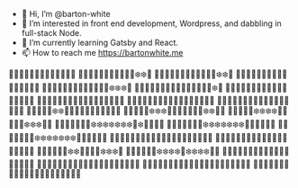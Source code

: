 - 👋 Hi, I’m @barton-white
- 👀 I’m interested in front end development, Wordpress, and dabbling in full-stack Node.
- 🌱 I’m currently learning Gatsby and React.
- 📫 How to reach me https://bartonwhite.me

🧻🧻🧻🧻🧻🧻🧻🧻🧻🧻🦍🦍🦍
🧻🧻🧻🧻🧻🧻🧻🧻🦍🦍🦍❄️❄️🦍
🧻🧻🧻🧻🧻🧻🧻🦍📘📘📘🦍❄️❄️🦍
🧻🧻🧻🧻🧻🧻🦍📘📘📘📘📘🦍🦍🦍🦍
🧻🧻🧻🧻🧻🧻🦍📘📘📘📘📘🦍❄️❄️❄️🦍
🧻🧻🧻🧻🧻🦍📘📘📘📘📘📘📘🦍🦍❄️🦍
🧻🧻🧻🧻🧻🦍📘📘📘🥞🥚🥚🥚📘📘🥚🦍
🧻🧻🧻🧻🧻🦍📘📘🥞🥚🥚🦍🦍🥞🦍🥚🦍
🧻🧻🧻🧻🧻🧻🦍📘🥞🥚🥚🦍🦍🥞🦍🥚🦍
🧻🧻🧻🧻🧻🦍🦍📘🥞🥞🥚🥚🥚🥞🥚🥞🦍
🧻🧻🧻🦍🦍❄️❄️🦍📘🥞🦍🦍🦍🦍🥞🦍🦍🦍
🧻🧻🦍📘📘❄️❄️❄️🦍🥞🥞🥞🥞🥞🦍❄️❄️📘🦍
🧻🧻🦍📘📘❄️❄️❄️❄️🦍🦍🦍🦍🦍❄️❄️❄️📘🦍
🧻🦍📘📘📘📘🦍❄️❄️❄️❄️❄️❄️❄️🦍❄️📘📘📘🦍
🧻🦍📘📘🦍🦍🦍❄️❄️❄️❄️❄️❄️❄️🦍🦍🦍📘📘🦍
🧻🦍📘📘📘🦍🦍❄️❄️❄️❄️❄️❄️❄️🦍🦍📘📘📘🦍
🧻🦍📘📘📘🦍🦍📘📘📘📘📘📘📘🦍🦍📘📘📘🦍
🧻🧻🦍🦍🦍🧻🦍📘📘📘📘📘📘📘🦍🧻🦍🦍🦍
🧻🧻🧻🧻🧻🦍❄️❄️📘📘📘📘❄️❄️❄️🦍
🧻🧻🧻🧻🦍📘❄️❄️❄️❄️🦍❄️❄️❄️❄️📘🦍
🧻🧻🧻🦍🦍📘📘📘📘🦍🧻🦍📘📘📘📘🦍🦍
🧻🦍🦍📘📘📘📘📘🦍🧻🧻🧻🦍📘📘📘📘📘🦍🦍
🦍📘📘📘📘📘📘📘🦍🧻🧻🧻🦍📘📘📘📘📘📘📘🦍
🦍🦍🦍🦍🦍🦍🦍🦍🦍🧻🧻🧻🦍🦍🦍🦍🦍🦍🦍🦍🦍

